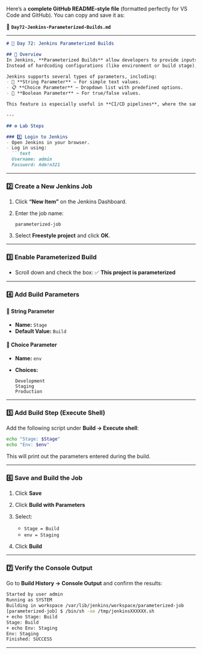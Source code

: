 Here’s a **complete GitHub README-style file** (formatted perfectly for VS Code and GitHub).
You can copy and save it as:

📄 **`Day72-Jenkins-Parameterized-Builds.md`**

---

````markdown
# 🚀 Day 72: Jenkins Parameterized Builds  

## 🧠 Overview  
In Jenkins, **Parameterized Builds** allow developers to provide inputs to jobs dynamically during execution.  
Instead of hardcoding configurations (like environment or build stage), parameters make builds flexible, reusable, and more adaptable for different environments — such as **Development**, **Staging**, and **Production**.  

Jenkins supports several types of parameters, including:
- 📝 **String Parameter** – For simple text values.  
- 📋 **Choice Parameter** – Dropdown list with predefined options.  
- 🔘 **Boolean Parameter** – For true/false values.  

This feature is especially useful in **CI/CD pipelines**, where the same build process is used across multiple environments with only small differences in configuration.

---

## ⚙️ Lab Steps  

### 1️⃣ Login to Jenkins  
- Open Jenkins in your browser.  
- Log in using:  
  ```text
  Username: admin  
  Password: Adm!n321
````

---

### 2️⃣ Create a New Jenkins Job

1. Click **“New Item”** on the Jenkins Dashboard.
2. Enter the job name:

   ```
   parameterized-job
   ```
3. Select **Freestyle project** and click **OK**.

---

### 3️⃣ Enable Parameterized Build

* Scroll down and check the box:
  ✅ **This project is parameterized**

---

### 4️⃣ Add Build Parameters

#### 🧩 String Parameter

* **Name:** `Stage`
* **Default Value:** `Build`

#### 🧩 Choice Parameter

* **Name:** `env`
* **Choices:**

  ```
  Development
  Staging
  Production
  ```

---

### 5️⃣ Add Build Step (Execute Shell)

Add the following script under **Build → Execute shell**:

```bash
echo "Stage: $Stage"
echo "Env: $env"
```

This will print out the parameters entered during the build.

---

### 6️⃣ Save and Build the Job

1. Click **Save**
2. Click **Build with Parameters**
3. Select:

   * `Stage = Build`
   * `env = Staging`
4. Click **Build**

---

### 7️⃣ Verify the Console Output

Go to **Build History → Console Output** and confirm the results:

```bash
Started by user admin
Running as SYSTEM
Building in workspace /var/lib/jenkins/workspace/parameterized-job
[parameterized-job] $ /bin/sh -xe /tmp/jenkinsXXXXXX.sh
+ echo Stage: Build
Stage: Build
+ echo Env: Staging
Env: Staging
Finished: SUCCESS
```


---